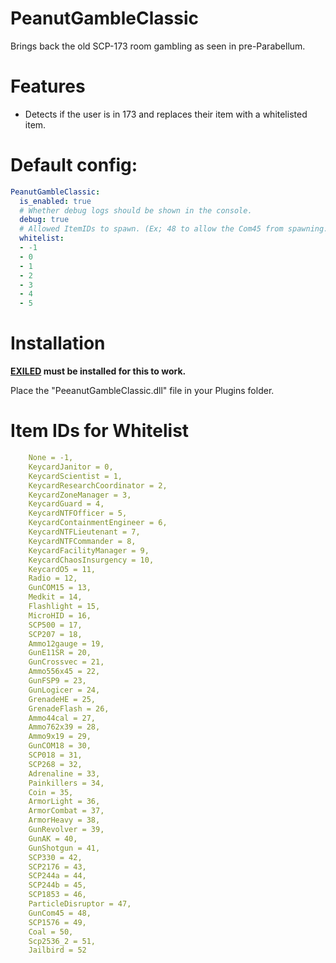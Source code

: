 # PeanutGambleClassic
Brings back the old SCP-173 room gambling as seen in pre-Parabellum.

# Features
- Detects if the user is in 173 and replaces their item with a whitelisted item.

# Default config:
```yaml
PeanutGambleClassic:
  is_enabled: true
  # Whether debug logs should be shown in the console.
  debug: true
  # Allowed ItemIDs to spawn. (Ex; 48 to allow the Com45 from spawning. Valid numbers are 0-48. Use -1 for none.
  whitelist:
  - -1
  - 0
  - 1
  - 2
  - 3
  - 4
  - 5
```
# Installation

**[EXILED](https://github.com/galaxy119/EXILED) must be installed for this to work.**

Place the "PeeanutGambleClassic.dll" file in your Plugins folder.

# Item IDs for Whitelist
```yaml
    None = -1,
    KeycardJanitor = 0,
    KeycardScientist = 1,
    KeycardResearchCoordinator = 2,
    KeycardZoneManager = 3,
    KeycardGuard = 4,
    KeycardNTFOfficer = 5,
    KeycardContainmentEngineer = 6,
    KeycardNTFLieutenant = 7,
    KeycardNTFCommander = 8,
    KeycardFacilityManager = 9,
    KeycardChaosInsurgency = 10,
    KeycardO5 = 11,
    Radio = 12,
    GunCOM15 = 13,
    Medkit = 14,
    Flashlight = 15,
    MicroHID = 16,
    SCP500 = 17,
    SCP207 = 18,
    Ammo12gauge = 19,
    GunE11SR = 20,
    GunCrossvec = 21,
    Ammo556x45 = 22,
    GunFSP9 = 23,
    GunLogicer = 24,
    GrenadeHE = 25,
    GrenadeFlash = 26,
    Ammo44cal = 27,
    Ammo762x39 = 28,
    Ammo9x19 = 29,
    GunCOM18 = 30,
    SCP018 = 31,
    SCP268 = 32,
    Adrenaline = 33,
    Painkillers = 34,
    Coin = 35,
    ArmorLight = 36,
    ArmorCombat = 37,
    ArmorHeavy = 38,
    GunRevolver = 39,
    GunAK = 40,
    GunShotgun = 41,
    SCP330 = 42,
    SCP2176 = 43,
    SCP244a = 44,
    SCP244b = 45,
    SCP1853 = 46,
    ParticleDisruptor = 47,
    GunCom45 = 48,
    SCP1576 = 49,
    Coal = 50,
    Scp2536_2 = 51,
    Jailbird = 52
```
